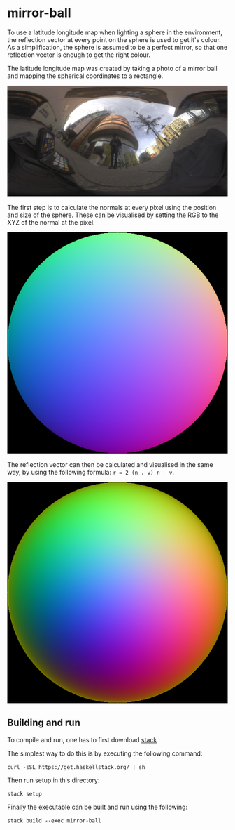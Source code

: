 # mirror-ball

To use a latitude longitude map when lighting a sphere in the environment, the
reflection vector at every point on the sphere is used to get it's colour. As a
simplification, the sphere is assumed to be a perfect mirror, so that one
reflection vector is enough to get the right colour.

The latitude longitude map was created by taking a photo of a mirror ball and
mapping the spherical coordinates to a rectangle.

![latlong map](/data/urbanEM_latlong.png)

The first step is to calculate the normals at every pixel using the position and
size of the sphere. These can be visualised by setting the RGB to the XYZ of the
normal at the pixel.

![normal map](/data/normal.png)

The reflection vector can then be calculated and visualised in the same way, by
using the following formula: `r = 2 (n . v) n - v`.

![reflection map](/data/reflect.png)

## Building and run

To compile and run, one has to first download
[stack](https://docs.haskellstack.org/en/stable/README/)

The simplest way to do this is by executing the following command:

```
curl -sSL https://get.haskellstack.org/ | sh
```

Then run setup in this directory:

```
stack setup
```

Finally the executable can be built and run using the following:

```
stack build --exec mirror-ball
```
